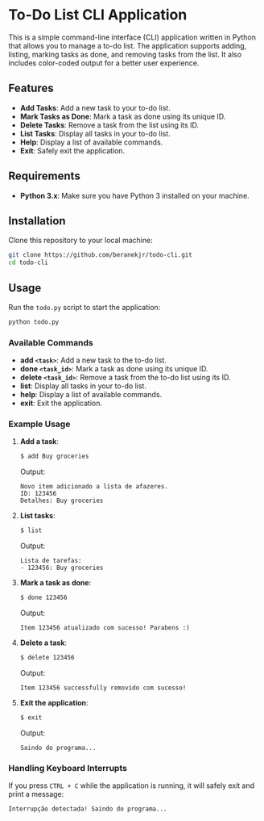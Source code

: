# To-Do List CLI Application

This is a simple command-line interface (CLI) application written in Python that allows you to manage a to-do list. The application supports adding, listing, marking tasks as done, and removing tasks from the list. It also includes color-coded output for a better user experience.

## Features

- **Add Tasks**: Add a new task to your to-do list.
- **Mark Tasks as Done**: Mark a task as done using its unique ID.
- **Delete Tasks**: Remove a task from the list using its ID.
- **List Tasks**: Display all tasks in your to-do list.
- **Help**: Display a list of available commands.
- **Exit**: Safely exit the application.

## Requirements

- **Python 3.x**: Make sure you have Python 3 installed on your machine.

## Installation

Clone this repository to your local machine:

```bash
git clone https://github.com/beranekjr/todo-cli.git
cd todo-cli
```

## Usage

Run the `todo.py` script to start the application:

```bash
python todo.py
```

### Available Commands

- **add `<task>`**: Add a new task to the to-do list.
- **done `<task_id>`**: Mark a task as done using its unique ID.
- **delete `<task_id>`**: Remove a task from the to-do list using its ID.
- **list**: Display all tasks in your to-do list.
- **help**: Display a list of available commands.
- **exit**: Exit the application.

### Example Usage

1. **Add a task**:

    ```bash
    $ add Buy groceries
    ```
    Output:
    ```
    Novo item adicionado a lista de afazeres.
    ID: 123456
    Detalhes: Buy groceries
    ```

2. **List tasks**:

    ```bash
    $ list
    ```
    Output:
    ```
    Lista de tarefas:
    - 123456: Buy groceries
    ```

3. **Mark a task as done**:

    ```bash
    $ done 123456
    ```
    Output:
    ```
    Item 123456 atualizado com sucesso! Parabens :)
    ```

4. **Delete a task**:

    ```bash
    $ delete 123456
    ```
    Output:
    ```
    Item 123456 successfully removido com sucesso!
    ```

5. **Exit the application**:

    ```bash
    $ exit
    ```
    Output:
    ```
    Saindo do programa...
    ```

### Handling Keyboard Interrupts

If you press `CTRL + C` while the application is running, it will safely exit and print a message:
```
Interrupção detectada! Saindo do programa...
```
